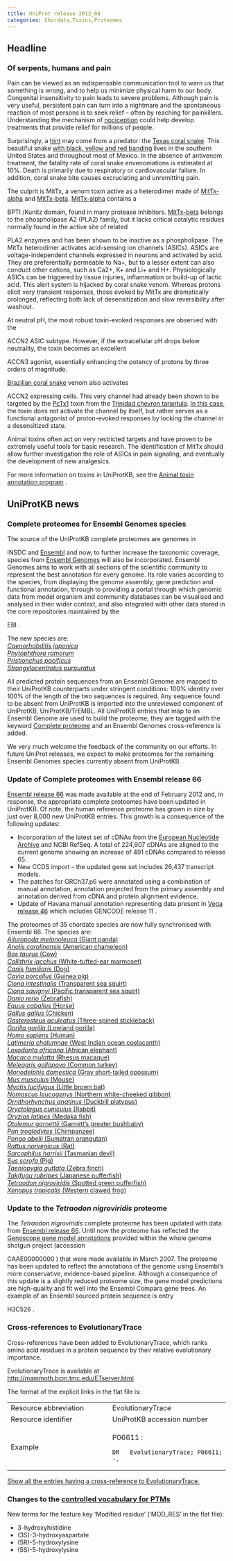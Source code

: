 ```yaml
---
title: UniProt release 2012_04
categories: Chordata,Toxins,Proteomes
---
```


## Headline

### Of serpents, humans and pain

Pain can be viewed as an indispensable communication tool to warn us that something is wrong, and to help us minimize physical harm to our body. Congenital insensitivity to pain leads to severe problems. Although pain is very useful, persistent pain can turn into a nightmare and the spontaneous reaction of most persons is to seek relief – often by reaching for painkillers. Understanding the mechanism of [nociception](http://medical-dictionary.thefreedictionary.com/nociception) could help develop treatments that provide relief for millions of people.

Surprisingly, a [hint](http://www.ncbi.nlm.nih.gov/pubmed/22094702) may come from a predator: the [Texas coral snake](http://www.uniprot.org/taxonomy/1114302 "_Micrurus tener tener_"). This beautiful snake [with black, yellow and red banding](http://upload.wikimedia.org/wikipedia/commons/c/cb/Micrurus_tener.jpg) lives in the southern United States and throughout most of Mexico. In the absence of antivenom treatment, the fatality rate of coral snake envenomations is estimated at 10%. Death is primarily due to respiratory or cardiovascular failure. In addition, coral snake bite causes excruciating and unremitting pain.

The culprit is MitTx, a venom toxin active as a heterodimer made of [MitTx-alpha](http://www.uniprot.org/uniprot/G9I929) and [MitTx-beta](http://www.uniprot.org/uniprot/G9I930). [MitTx-alpha](http://www.uniprot.org/uniprot/G9I929) contains a

BPTI /Kunitz domain, found in many protease inhibitors. [MitTx-beta](http://www.uniprot.org/uniprot/G9I930) belongs to the phospholipase A2 (PLA2) family, but it lacks critical catalytic residues normally found in the active site of related

PLA2 enzymes and has been shown to be inactive as a phospholipase. The MitTx heterodimer activates acid-sensing ion channels (ASICs). ASICs are voltage-independent channels expressed in neurons and activated by acid. They are preferentially permeable to Na+, but to a lesser extent can also conduct other cations, such as Ca2+, K+ and Li+ and H+. Physiologically ASICs can be triggered by tissue injuries, inflammation or build-up of lactic acid. This alert system is hijacked by coral snake venom. Whereas protons elicit very transient responses, those evoked by MitTx are dramatically prolonged, reflecting both lack of desensitization and slow reversibility after washout.

At neutral pH, the most robust toxin-evoked responses are observed with the

ACCN2 ASIC subtype. However, if the extracellular pH drops below neutrality, the toxin becomes an excellent

ACCN3 agonist, essentially enhancing the potency of protons by three orders of magnitude.

[Brazilian coral snake](http://www.uniprot.org/taxonomy/129461) venom also activates

ACCN2 expressing cells. This very channel had already been shown to be targeted by the [PcTx1](http://www.uniprot.org/uniprot/P60514) toxin from the [Trinidad chevron tarantula](http://www.uniprot.org/taxonomy/179874). [In this case](http://www.ncbi.nlm.nih.gov/pubmed/10829030), the toxin does not activate the channel by itself, but rather serves as a functional antagonist of proton-evoked responses by locking the channel in a desensitized state.

Animal toxins often act on very restricted targets and have proven to be extremely useful tools for basic research. The identification of MitTx should allow further investigation the role of ASICs in pain signaling, and eventually the development of new analgesics.

For more information on toxins in UniProtKB, see the [Animal toxin annotation program](http://www.uniprot.org/program/Toxins) .

## UniProtKB news

### Complete proteomes for Ensembl Genomes species

The source of the UniProtKB complete proteomes are genomes in

INSDC and [Ensembl](http://www.ensembl.org/index.html) and now, to further increase the taxonomic coverage, species from [Ensembl Genomes](http://www.ensemblgenomes.org/) will also be incorporated. Ensembl Genomes aims to work with all sections of the scientific community to represent the best annotation for every genome. Its role varies according to the species, from displaying the genome assembly, gene prediction and functional annotation, through to providing a portal through which genomic data from model organism and community databases can be visualised and analysed in their wider context, and also integrated with other data stored in the core repositories maintained by the

EBI .

The new species are:  
[*Caenorhabditis japonica*](http://metazoa.ensembl.org/Caenorhabditis_japonica/Info/Index)  
[*Phytophthora ramorum*](http://protists.ensembl.org/Phytophthora_ramorum/Info/Index/)  
[*Pristionchus pacificus*](http://metazoa.ensembl.org/Pristionchus_pacificus/Info/Index/)  
[*Strongylocentrotus purpuratus*](http://metazoa.ensembl.org/Strongylocentrotus_purpuratus/Info/Index)

All predicted protein sequences from an Ensembl Genome are mapped to their UniProtKB counterparts under stringent conditions: 100% identity over 100% of the length of the two sequences is required. Any sequence found to be absent from UniProtKB is imported into the unreviewed component of UniProtKB, UniProtKB/TrEMBL. All UniProtKB entries that map to an Ensembl Genome are used to build the proteome; they are tagged with the keyword [Complete proteome](http://www.uniprot.org/keywords/KW-0181) and an Ensembl Genomes cross-reference is added.

We very much welcome the feedback of the community on our efforts. In future UniProt releases, we expect to make proteomes for the remaining Ensembl Genomes species currently absent from UniProtKB.

### Update of Complete proteomes with Ensembl release 66

[Ensembl release 66](http://www.ensembl.org/info/website/news.html) was made available at the end of February 2012 and, in response, the appropriate complete proteomes have been updated in UniProtKB. Of note, the human reference proteome has grown in size by just over 8,000 new UniProtKB entries. This growth is a consequence of the following updates:

-   Incorporation of the latest set of cDNAs from the [European Nucleotide Archive](http://www.ebi.ac.uk/ena/) and NCBI RefSeq. A total of 224,907 cDNAs are aligned to the current genome showing an increase of 491 cDNAs compared to release 65.
-   New CCDS import – the updated gene set includes 26,437 transcript models.
-   The patches for GRCh37.p6 were annotated using a combination of manual annotation, annotation projected from the primary assembly and annotation derived from cDNA and protein alignment evidence.
-   Update of Havana manual annotation representing data present in [Vega release 46](http://vega.sanger.ac.uk/Homo_sapiens/Info/Index) which includes GENCODE release 11 .

The proteomes of 35 chordate species are now fully synchronised with Ensembl 66. The species are:  
[*Ailuropoda melanoleuca* (Giant panda)](http://www.uniprot.org/uniprot/?query=organism:9646+AND+keyword:KW-0181)  
[*Anolis carolinensis* (American chameleon)](http://www.uniprot.org/uniprot/?query=organism:28377+AND+keyword:KW-0181)  
[*Bos taurus* (Cow)](http://www.uniprot.org/uniprot/?query=organism:9913+AND+keyword:KW-0181)  
[*Callithrix jacchus* (White-tufted-ear marmoset)](http://www.uniprot.org/uniprot/?query=organism:9483+AND+keyword:KW-0181)  
[*Canis familiaris* (Dog)](http://www.uniprot.org/uniprot/?query=organism:9615+AND+keyword:KW-0181)  
[*Cavia porcellus* (Guinea pig)](http://www.uniprot.org/uniprot/?query=organism:10141+AND+keyword:KW-0181)  
[*Ciona intestinalis* (Transparent sea squirt)](http://www.uniprot.org/uniprot/?query=organism:7719+AND+keyword:KW-0181)  
[*Ciona savignyi* (Pacific transparent sea squirt)](http://www.uniprot.org/uniprot/?query=organism:51511+AND+keyword:KW-0181)  
[*Danio rerio* (Zebrafish)](http://www.uniprot.org/uniprot/?query=organism:7955+AND+keyword:KW-0181)  
[*Equus caballus* (Horse)](http://www.uniprot.org/uniprot/?query=organism:9796+AND+keyword:KW-0181)  
[*Gallus gallus* (Chicken)](http://www.uniprot.org/uniprot/?query=organism:9031+AND+keyword:KW-0181)  
[*Gasterosteus aculeatus* (Three-spined stickleback)](http://www.uniprot.org/uniprot/?query=organism:69293+AND+keyword:KW-0181)  
[*Gorilla gorilla* (Lowland gorilla)](http://www.uniprot.org/uniprot/?query=organism:9595+AND+keyword:KW-0181)  
[*Homo sapiens* (Human)](http://www.uniprot.org/uniprot/?query=organism:9606+AND+keyword:KW-0181)  
[*Latimeria chalumnae* (West Indian ocean coelacanth)](http://www.uniprot.org/uniprot/?query=organism:7897+AND+keyword:KW-0181)  
[*Loxodonta africana* (African elephant)](http://www.uniprot.org/uniprot/?query=organism:9785+AND+keyword:KW-0181)  
[*Macaca mulatta* (Rhesus macaque)](http://www.uniprot.org/uniprot/?query=organism:9544+AND+keyword:KW-0181)  
[*Meleagris gallopavo* (Common turkey)](http://www.uniprot.org/uniprot/?query=organism:9103+AND+keyword:KW-0181)  
[*Monodelphis domestica* (Gray short-tailed opossum)](http://www.uniprot.org/uniprot/?query=organism:13616+AND+keyword:KW-0181)  
[*Mus musculus* (Mouse)](http://www.uniprot.org/uniprot/?query=organism:10090+AND+keyword:KW-0181)  
[*Myotis lucifugus* (Little brown bat)](http://www.uniprot.org/uniprot/?query=organism:59463+AND+keyword:KW-0181)  
[*Nomascus leucogenys* (Northern white-cheeked gibbon)](http://www.uniprot.org/uniprot/?query=organism:61853+AND+keyword:KW-0181)  
[*Ornithorhynchus anatinus* (Duckbill platypus)](http://www.uniprot.org/uniprot/?query=organism:9258+AND+keyword:KW-0181)  
[*Oryctolagus cuniculus* (Rabbit)](http://www.uniprot.org/uniprot/?query=organism:9986+AND+keyword:KW-0181)  
[*Oryzias latipes* (Medaka fish)](http://www.uniprot.org/uniprot/?query=organism:8090+AND+keyword:KW-0181)  
[*Otolemur garnettii* (Garnett’s greater bushbaby)](http://www.uniprot.org/uniprot/?query=organism:30611+AND+keyword:KW-0181)  
[*Pan troglodytes* (Chimpanzee)](http://www.uniprot.org/uniprot/?query=organism:9598+AND+keyword:KW-0181)  
[*Pongo abelii* (Sumatran orangutan)](http://www.uniprot.org/uniprot/?query=organism:9601+AND+keyword:KW-0181)  
[*Rattus norvegicus* (Rat)](http://www.uniprot.org/uniprot/?query=organism:10116+AND+keyword:KW-0181)  
[*Sarcophilus harrisii* (Tasmanian devil)](http://www.uniprot.org/uniprot/?query=organism:9305+AND+keyword:KW-0181)  
[*Sus scrofa* (Pig)](http://www.uniprot.org/uniprot/?query=organism:9823+AND+keyword:KW-0181)  
[*Taeniopygia guttata* (Zebra finch)](http://www.uniprot.org/uniprot/?query=organism:59729+AND+keyword:KW-0181)  
[*Takifugu rubripes* (Japanese pufferfish)](http://www.uniprot.org/uniprot/?query=organism:31033+AND+keyword:KW-0181)  
[*Tetraodon nigroviridis* (Spotted green pufferfish)](http://www.uniprot.org/uniprot/?query=organism:99883+AND+keyword:KW-0181)  
[*Xenopus tropicalis* (Western clawed frog)](http://www.uniprot.org/uniprot/?query=organism:8364+AND+keyword:KW-0181)

### Update to the *Tetraodon nigroviridis* proteome

The *Tetraodon nigroviridis* complete proteome has been updated with data from [Ensembl release 66](http://www.ensembl.org/Tetraodon_nigroviridis/Info/Index). Until now the proteome has reflected the [Genoscope gene model annotations](http://www.genoscope.cns.fr/externe/tetranew/) provided within the whole genome shotgun project (accession

CAAE00000000 ) that were made available in March 2007. The proteome has been updated to reflect the annotations of the genome using Ensembl’s more conservative, evidence-based pipeline. Although a consequence of this update is a slightly reduced proteome size, the gene model predictions are high-quality and fit well into the Ensembl Compara gene trees. An example of an Ensembl sourced protein sequence is entry

H3C526 .

### Cross-references to EvolutionaryTrace

Cross-references have been added to EvolutionaryTrace, which ranks amino acid residues in a protein sequence by their relative evolutionary importance.

EvolutionaryTrace is available at <http://mammoth.bcm.tmc.edu/ETserver.html>

The format of the explicit links in the flat file is:

<table><colgroup><col style="width: 46%" /><col style="width: 53%" /></colgroup><tbody><tr class="odd"><td>Resource abbreviation</td><td>EvolutionaryTrace</td></tr><tr class="even"><td>Resource identifier</td><td>UniProtKB accession number</td></tr><tr class="odd"><td>Example</td><td><p>P06611 :</p><pre><code>DR   EvolutionaryTrace; P06611; -.</code></pre></td></tr></tbody></table>

[Show all the entries having a cross-reference to EvolutionaryTrace.](http://www.uniprot.org/uniprot/?query=database:evolutionarytrace)

### Changes to the [controlled vocabulary for PTMs](http://www.uniprot.org/docs/ptmlist)

New terms for the feature key ‘Modified residue’ (‘MOD\_RES’ in the flat file):

-   3-hydroxyhistidine
-   (3S)-3-hydroxyaspartate
-   (5R)-5-hydroxylysine
-   (5S)-5-hydroxylysine
